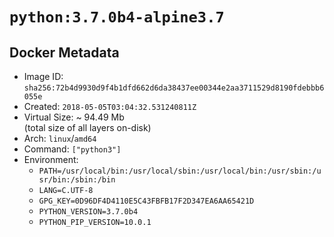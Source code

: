 # `python:3.7.0b4-alpine3.7`

## Docker Metadata

- Image ID: `sha256:72b4d9930d9f4b1dfd662d6da38437ee00344e2aa3711529d8190fdebbb6055e`
- Created: `2018-05-05T03:04:32.531240811Z`
- Virtual Size: ~ 94.49 Mb  
  (total size of all layers on-disk)
- Arch: `linux`/`amd64`
- Command: `["python3"]`
- Environment:
  - `PATH=/usr/local/bin:/usr/local/sbin:/usr/local/bin:/usr/sbin:/usr/bin:/sbin:/bin`
  - `LANG=C.UTF-8`
  - `GPG_KEY=0D96DF4D4110E5C43FBFB17F2D347EA6AA65421D`
  - `PYTHON_VERSION=3.7.0b4`
  - `PYTHON_PIP_VERSION=10.0.1`
